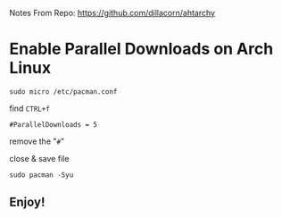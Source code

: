 Notes From Repo: https://github.com/dillacorn/ahtarchy

# Enable Parallel Downloads on Arch Linux

`sudo micro /etc/pacman.conf`

find `CTRL+f`

`#ParallelDownloads = 5`

remove the "`#`"

close & save file

`sudo pacman -Syu`

## Enjoy!